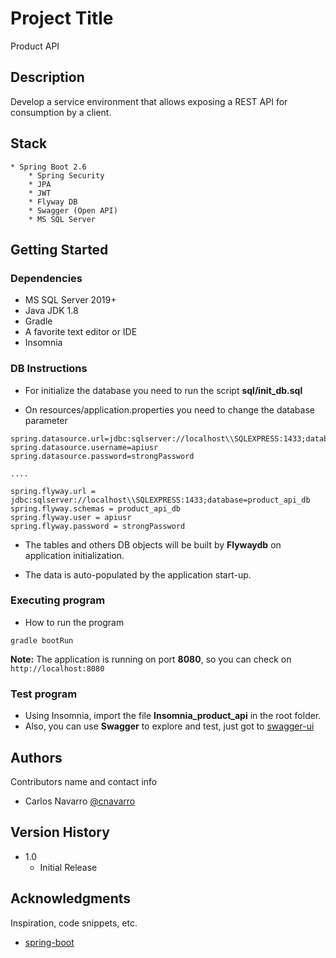 # Project Title

Product API

## Description

Develop a service environment that allows exposing a REST API for consumption by a client.

## Stack
    * Spring Boot 2.6
        * Spring Security
        * JPA
        * JWT
        * Flyway DB
        * Swagger (Open API)
        * MS SQL Server

## Getting Started

### Dependencies

* MS SQL Server 2019+
* Java JDK 1.8
* Gradle
* A favorite text editor or IDE
* Insomnia

### DB Instructions

* For initialize the database you need to run the script **sql/init_db.sql**

* On resources/application.properties you need to change the database parameter
```
spring.datasource.url=jdbc:sqlserver://localhost\\SQLEXPRESS:1433;database=product_api_db
spring.datasource.username=apiusr
spring.datasource.password=strongPassword

....

spring.flyway.url = jdbc:sqlserver://localhost\\SQLEXPRESS:1433;database=product_api_db
spring.flyway.schemas = product_api_db
spring.flyway.user = apiusr
spring.flyway.password = strongPassword
```

* The tables and others DB objects will be built by **Flywaydb** on application initialization.

* The data is auto-populated by the application start-up.

### Executing program

* How to run the program
```
gradle bootRun
```

**Note:** The application is running on port **8080**, so you can check on `http://localhost:8080`

### Test program

* Using Insomnia, import the file **Insomnia_product_api** in the root folder.
* Also, you can use **Swagger** to explore and test, just got to [swagger-ui](http://localhost:8080/swagger-ui)

## Authors

Contributors name and contact info

* Carlos Navarro [@cnavarro](https://github.com/chnavarro)

## Version History

* 1.0
    * Initial Release

## Acknowledgments

Inspiration, code snippets, etc.
* [spring-boot](https://spring.io/guides/gs/spring-boot/)
